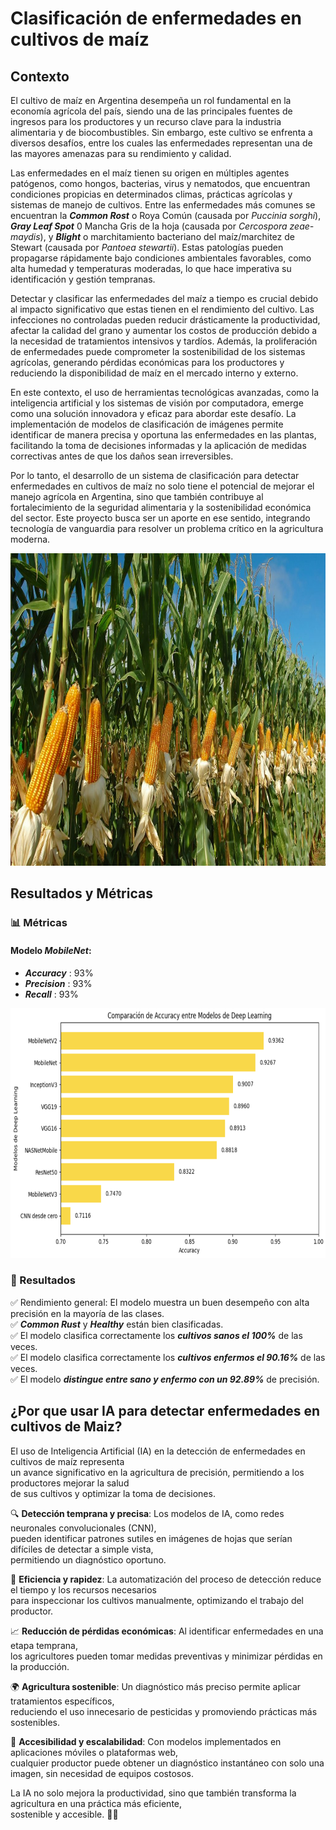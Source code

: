 # **Clasificación de enfermedades en cultivos de maíz**

## **Contexto**

El cultivo de maíz en Argentina desempeña un rol fundamental en la economía agrícola del país, siendo una de las principales fuentes de ingresos para los productores y un recurso clave para la industria alimentaria y de biocombustibles. Sin embargo, este cultivo se enfrenta a diversos desafíos, entre los cuales las enfermedades representan una de las mayores amenazas para su rendimiento y calidad.

Las enfermedades en el maíz tienen su origen en múltiples agentes patógenos, como hongos, bacterias, virus y nematodos, que encuentran condiciones propicias en determinados climas, prácticas agrícolas y sistemas de manejo de cultivos. Entre las enfermedades más comunes se encuentran la ***Common Rost*** o Roya Común (causada por *Puccinia sorghi*), ***Gray Leaf Spot*** 0 Mancha Gris de la hoja (causada por *Cercospora zeae-maydis*), y ***Blight*** o marchitamiento bacteriano del maíz/marchitez de Stewart (causada por *Pantoea stewartii*). Estas patologías pueden propagarse rápidamente bajo condiciones ambientales favorables, como alta humedad y temperaturas moderadas, lo que hace imperativa su identificación y gestión tempranas.

Detectar y clasificar las enfermedades del maíz a tiempo es crucial debido al impacto significativo que estas tienen en el rendimiento del cultivo. Las infecciones no controladas pueden reducir drásticamente la productividad, afectar la calidad del grano y aumentar los costos de producción debido a la necesidad de tratamientos intensivos y tardíos. Además, la proliferación de enfermedades puede comprometer la sostenibilidad de los sistemas agrícolas, generando pérdidas económicas para los productores y reduciendo la disponibilidad de maíz en el mercado interno y externo.

En este contexto, el uso de herramientas tecnológicas avanzadas, como la inteligencia artificial y los sistemas de visión por computadora, emerge como una solución innovadora y eficaz para abordar este desafío. La implementación de modelos de clasificación de imágenes permite identificar de manera precisa y oportuna las enfermedades en las plantas, facilitando la toma de decisiones informadas y la aplicación de medidas correctivas antes de que los daños sean irreversibles.

Por lo tanto, el desarrollo de un sistema de clasificación para detectar enfermedades en cultivos de maíz no solo tiene el potencial de mejorar el manejo agrícola en Argentina, sino que también contribuye al fortalecimiento de la seguridad alimentaria y la sostenibilidad económica del sector. Este proyecto busca ser un aporte en ese sentido, integrando tecnología de vanguardia para resolver un problema crítico en la agricultura moderna.

<img src="https://github.com/SantiRiccardi/Corn_Disease_Detector/blob/main/src/utils/images/maiz1.jpg" width=800 height=500>





## **Resultados y Métricas**

### 📊 Métricas
#### Modelo ***MobileNet***:<br>
* ***Accuracy*** : 93%
* ***Precision*** : 93%
* ***Recall*** : 93%
<img src='app/images/modelos.png' width=750 height=400>



### 🎯 Resultados
✅ Rendimiento general: El modelo muestra un buen desempeño con alta precisión en la mayoría de las clases.<br>
✅ ***Common Rust*** y ***Healthy*** están bien clasificadas.<br>
✅ El modelo clasifica correctamente los ***cultivos sanos el 100%*** de las veces.<br>
✅ El modelo clasifica correctamente los ***cultivos enfermos el 90.16%*** de las veces.<br>
✅ El modelo ***distingue entre sano y enfermo con un 92.89%*** de precisión.





## **¿Por que usar IA para detectar enfermedades en cultivos de Maiz?**

El uso de Inteligencia Artificial (IA) en la detección de enfermedades en cultivos de maíz representa\
un avance significativo en la agricultura de precisión, permitiendo a los productores mejorar la salud\
de sus cultivos y optimizar la toma de decisiones.

🔍 **Detección temprana y precisa**: Los modelos de IA, como redes neuronales convolucionales (CNN),\
pueden identificar patrones sutiles en imágenes de hojas que serían difíciles de detectar a simple vista,\
permitiendo un diagnóstico oportuno.

🚀 **Eficiencia y rapidez**: La automatización del proceso de detección reduce el tiempo y los recursos necesarios\
para inspeccionar los cultivos manualmente, optimizando el trabajo del productor.

📈 **Reducción de pérdidas económicas**: Al identificar enfermedades en una etapa temprana,\
los agricultores pueden tomar medidas preventivas y minimizar pérdidas en la producción.

🌍 **Agricultura sostenible**: Un diagnóstico más preciso permite aplicar tratamientos específicos,\
reduciendo el uso innecesario de pesticidas y promoviendo prácticas más sostenibles.

📡 **Accesibilidad y escalabilidad**: Con modelos implementados en aplicaciones móviles o plataformas web,\
cualquier productor puede obtener un diagnóstico instantáneo con solo una imagen, sin necesidad de equipos costosos.

La IA no solo mejora la productividad, sino que también transforma la agricultura en una práctica más eficiente,\
sostenible y accesible. 🚜🌱
